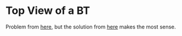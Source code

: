 # Top View of a BT

Problem from [here](https://www.geeksforgeeks.org/print-nodes-top-view-binary-tree/), 
but the solution from [here](https://algorithms.tutorialhorizon.com/print-the-top-view-of-a-binary-tree/) 
makes the most sense.

